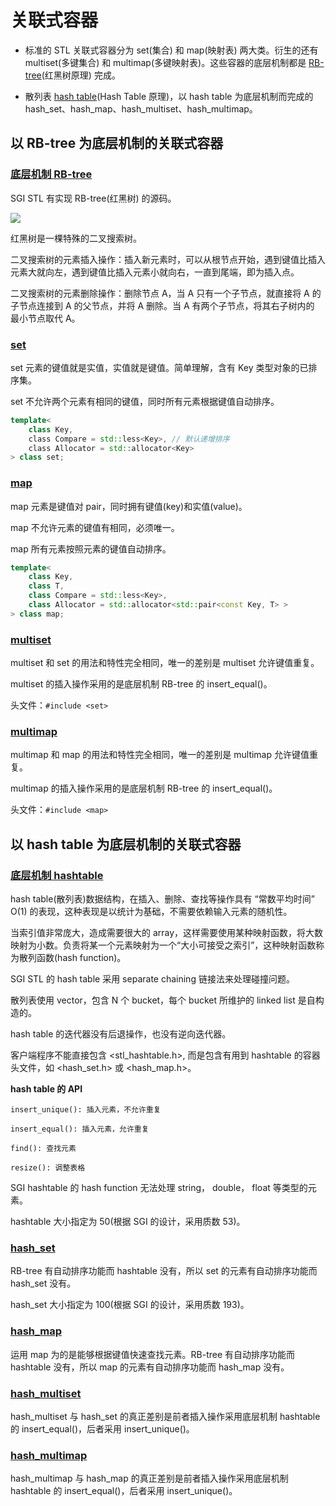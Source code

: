 # 关联式容器

* 标准的 STL 关联式容器分为 set(集合) 和 map(映射表) 两大类。衍生的还有 multiset(多键集合) 和 multimap(多键映射表)。这些容器的底层机制都是 [RB-tree](https://github.com/steveLauwh/Data-Structures-And-Algorithms/tree/master/Tree/RB-tree)(红黑树原理) 完成。

* 散列表 [hash table](https://github.com/steveLauwh/Data-Structures-And-Algorithms/tree/master/Hash%20Table)(Hash Table 原理)，以 hash table 为底层机制而完成的 hash_set、hash_map、hash_multiset、hash_multimap。

## 以 RB-tree 为底层机制的关联式容器

### [底层机制 RB-tree](https://github.com/steveLauwh/SGI-STL/tree/master/The%20Annotated%20STL%20Sources%20V3.3/container/associative%20container/RB-tree)

SGI STL 有实现 RB-tree(红黑树) 的源码。

![](https://github.com/steveLauwh/SGI-STL/raw/master/The%20Annotated%20STL%20Sources%20V3.3/Other/RBTree.PNG)

红黑树是一棵特殊的二叉搜索树。

二叉搜索树的元素插入操作：插入新元素时，可以从根节点开始，遇到键值比插入元素大就向左，遇到键值比插入元素小就向右，一直到尾端，即为插入点。

二叉搜索树的元素删除操作：删除节点 A，当 A 只有一个子节点，就直接将 A 的子节点连接到 A 的父节点，并将 A 删除。当 A 有两个子节点，将其右子树内的
最小节点取代 A。

### [set](https://github.com/steveLauwh/SGI-STL/tree/master/The%20Annotated%20STL%20Sources%20V3.3/container/associative%20container/set)

set 元素的键值就是实值，实值就是键值。简单理解，含有 Key 类型对象的已排序集。

set 不允许两个元素有相同的键值，同时所有元素根据键值自动排序。

```cpp
template<
    class Key,
    class Compare = std::less<Key>, // 默认递增排序
    class Allocator = std::allocator<Key>
> class set;
```

### [map](https://github.com/steveLauwh/SGI-STL/tree/master/The%20Annotated%20STL%20Sources%20V3.3/container/associative%20container/map)

map 元素是键值对 pair，同时拥有键值(key)和实值(value)。

map 不允许元素的键值有相同，必须唯一。

map 所有元素按照元素的键值自动排序。

```cpp
template<
    class Key,
    class T,
    class Compare = std::less<Key>,
    class Allocator = std::allocator<std::pair<const Key, T> >
> class map;
```

### [multiset](https://github.com/steveLauwh/SGI-STL/tree/master/The%20Annotated%20STL%20Sources%20V3.3/container/associative%20container/multiset)

multiset 和 set 的用法和特性完全相同，唯一的差别是 multiset 允许键值重复。

multiset 的插入操作采用的是底层机制 RB-tree 的 insert_equal()。

头文件：`#include <set>`

### [multimap](https://github.com/steveLauwh/SGI-STL/tree/master/The%20Annotated%20STL%20Sources%20V3.3/container/associative%20container/multimap)

multimap 和 map 的用法和特性完全相同，唯一的差别是 multimap 允许键值重复。

multimap 的插入操作采用的是底层机制 RB-tree 的 insert_equal()。

头文件：`#include <map>`

## 以 hash table 为底层机制的关联式容器

### [底层机制 hashtable](https://github.com/steveLauwh/SGI-STL/tree/master/The%20Annotated%20STL%20Sources%20V3.3/container/associative%20container/hashtable)

hash table(散列表)数据结构，在插入、删除、查找等操作具有 “常数平均时间” O(1) 的表现，这种表现是以统计为基础，不需要依赖输入元素的随机性。

当索引值非常庞大，造成需要很大的 array，这样需要使用某种映射函数，将大数映射为小数。负责将某一个元素映射为一个“大小可接受之索引”，这种映射函数称为散列函数(hash function)。

SGI STL 的 hash table 采用 separate chaining 链接法来处理碰撞问题。

散列表使用 vector，包含 N 个 bucket，每个 bucket 所维护的 linked list 是自构造的。

hash table 的迭代器没有后退操作，也没有逆向迭代器。

客户端程序不能直接包含 <stl_hashtable.h>, 而是包含有用到 hashtable 的容器头文件，如 <hash_set.h> 或 <hash_map.h>。

**hash table 的 API**

`insert_unique(): 插入元素，不允许重复`

`insert_equal(): 插入元素，允许重复`

`find(): 查找元素`

`resize(): 调整表格`

SGI hashtable 的 hash function 无法处理 string， double， float 等类型的元素。

hashtable 大小指定为 50(根据 SGI 的设计，采用质数 53)。

### [hash_set](https://github.com/steveLauwh/SGI-STL/tree/master/The%20Annotated%20STL%20Sources%20V3.3/container/associative%20container/hash_set)

RB-tree 有自动排序功能而 hashtable 没有，所以 set 的元素有自动排序功能而 hash_set 没有。

hash_set 大小指定为 100(根据 SGI 的设计，采用质数 193)。

### [hash_map](https://github.com/steveLauwh/SGI-STL/tree/master/The%20Annotated%20STL%20Sources%20V3.3/container/associative%20container/hash_map)

运用 map 为的是能够根据键值快速查找元素。RB-tree 有自动排序功能而 hashtable 没有，所以 map 的元素有自动排序功能而 hash_map 没有。

### [hash_multiset](https://github.com/steveLauwh/SGI-STL/tree/master/The%20Annotated%20STL%20Sources%20V3.3/container/associative%20container/hash_set)

hash_multiset 与 hash_set 的真正差别是前者插入操作采用底层机制 hashtable 的 insert_equal()，后者采用 insert_unique()。

### [hash_multimap](https://github.com/steveLauwh/SGI-STL/tree/master/The%20Annotated%20STL%20Sources%20V3.3/container/associative%20container/hash_map)

hash_multimap 与 hash_map 的真正差别是前者插入操作采用底层机制 hashtable 的 insert_equal()，后者采用 insert_unique()。
